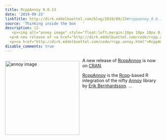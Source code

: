 ```yaml
---
title: RcppAnnoy 0.0.13
date: '2019-09-23'
linkTitle: http://dirk.eddelbuettel.com/blog/2019/09/23#rcppannoy_0.0.13
source: 'Thinking inside the box   '
description: |2-
   <p><img alt="annoy image" style="float:left;margin:10px 10px 10px 0;" width="240" src="https://raw.github.com/spotify/annoy/master/ann.png"/></p>
  <p>A new release of <a href="http://dirk.eddelbuettel.com/code/rcpp.annoy.html">RcppAnnoy</a> is now on <a href="https://cran.r-project.org">CRAN</a>.</p>
  <p><a href="http://dirk.eddelbuettel.com/code/rcpp.annoy.html">RcppAnnoy</a> is the <a href="http://dirk.eddelbuettel.com/code/rcpp.html">Rcpp</a>-based R integration of the nifty <a href="https://github.com/spotify/annoy">Annoy</a> library by <a href="http://erikbern.com">Erik Bernhardsson</a>. ...
disable_comments: true
---
```

 <p><img alt="annoy image" style="float:left;margin:10px 10px 10px 0;" width="240" src="https://raw.github.com/spotify/annoy/master/ann.png"/></p>
<p>A new release of <a href="http://dirk.eddelbuettel.com/code/rcpp.annoy.html">RcppAnnoy</a> is now on <a href="https://cran.r-project.org">CRAN</a>.</p>
<p><a href="http://dirk.eddelbuettel.com/code/rcpp.annoy.html">RcppAnnoy</a> is the <a href="http://dirk.eddelbuettel.com/code/rcpp.html">Rcpp</a>-based R integration of the nifty <a href="https://github.com/spotify/annoy">Annoy</a> library by <a href="http://erikbern.com">Erik Bernhardsson</a>. ...